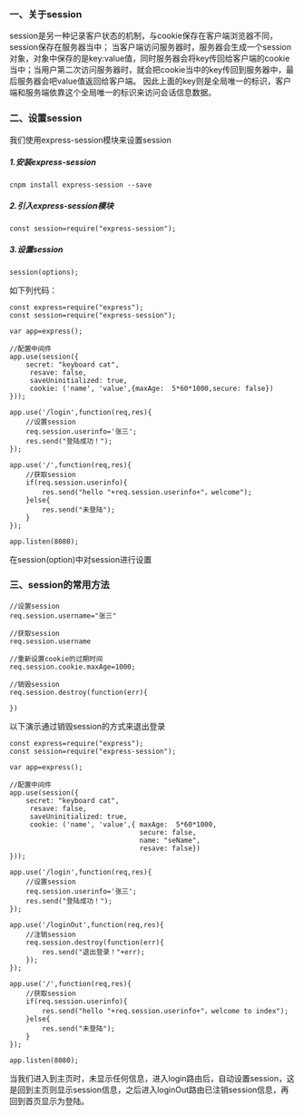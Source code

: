 ### 一、关于session

session是另一种记录客户状态的机制，与cookie保存在客户端浏览器不同，session保存在服务器当中；
当客户端访问服务器时，服务器会生成一个session对象，对象中保存的是key:value值，同时服务器会将key传回给客户端的cookie当中；当用户第二次访问服务器时，就会把cookie当中的key传回到服务器中，最后服务器会吧value值返回给客户端。
因此上面的key则是全局唯一的标识，客户端和服务端依靠这个全局唯一的标识来访问会话信息数据。

### 二、设置session

我们使用express-session模块来设置session

##### 1.安装express-session

```
cnpm install express-session --save
```

##### 2.引入express-session模块

```
const session=require("express-session");
```

##### 3.设置session

```
session(options);
```


如下列代码：

```
const express=require("express");
const session=require("express-session");

var app=express();

//配置中间件
app.use(session({
	secret: "keyboard cat",
	 resave: false,
	 saveUninitialized: true,
	 cookie: ('name', 'value',{maxAge:  5*60*1000,secure: false})
}));

app.use('/login',function(req,res){
	//设置session
	req.session.userinfo='张三';
	res.send("登陆成功！");
});

app.use('/',function(req,res){
	//获取session
	if(req.session.userinfo){
		res.send("hello "+req.session.userinfo+"，welcome");
	}else{
		res.send("未登陆");
	}
});

app.listen(8080);
```

在session(option)中对session进行设置

### 三、session的常用方法

```
//设置session
req.session.username="张三"

//获取session
req.session.username

//重新设置cookie的过期时间
req.session.cookie.maxAge=1000;

//销毁session
req.session.destroy(function(err){
	
})
```


以下演示通过销毁session的方式来退出登录

```
const express=require("express");
const session=require("express-session");

var app=express();

//配置中间件
app.use(session({
	secret: "keyboard cat",
	 resave: false,
	 saveUninitialized: true,
	 cookie: ('name', 'value',{	maxAge:  5*60*1000,
								secure: false,
								name: "seName",
								resave: false})
}));

app.use('/login',function(req,res){
	//设置session
	req.session.userinfo='张三';
	res.send("登陆成功！");
});

app.use('/loginOut',function(req,res){
	//注销session
	req.session.destroy(function(err){
		res.send("退出登录！"+err);
	});
});

app.use('/',function(req,res){
	//获取session
	if(req.session.userinfo){
		res.send("hello "+req.session.userinfo+"，welcome to index");
	}else{
		res.send("未登陆");
	}
});

app.listen(8080);
```

当我们进入到主页时，未显示任何信息，进入login路由后，自动设置session，这是回到主页则显示session信息，之后进入loginOut路由已注销session信息，再回到首页显示为登陆。

